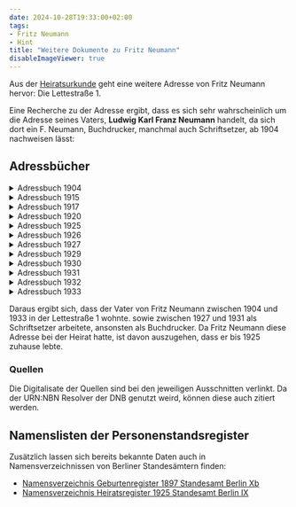 ```yaml
---
date: 2024-10-28T19:33:00+02:00
tags:
- Fritz Neumann
- Hint
title: "Weitere Dokumente zu Fritz Neumann"
disableImageViewer: true
---
```


Aus der [Heiratsurkunde](/post/fritz-neumann-civil-registry/) geht eine weitere Adresse von Fritz Neumann hervor: Die Lettestraße 1.

Eine Recherche zu der Adresse ergibt, dass es sich sehr wahrscheinlich um die Adresse seines Vaters, **Ludwig Karl Franz Neumann** handelt, da sich dort ein F. Neumann, Buchdrucker, manchmal auch Schriftsetzer, ab 1904 nachweisen lässt:

## Adressbücher

<details>
<summary>Adressbuch 1904</summary>
{{< figure src="Adressbuch 1904.png" width="400px" link="https://nbn-resolving.org/urn:nbn:de:kobv:109-1-1253273/fragment/page=2912" caption="Adressbuch 1904" class="center" >}}
(Der Kopf der Spalte befindet sich vor dem  Umbruch)
</details>

<details>
<summary>Adressbuch 1915</summary>
{{< figure src="Adressbuch 1915.png" width="400px" link="https://nbn-resolving.org/urn:nbn:de:kobv:109-1-2958907/fragment/page=4524" caption="Adressbuch 1915" class="center" >}}
</details>

<details>
<summary>Adressbuch 1917</summary>
{{< figure src="Adressbuch 1917.png" width="400px" link="https://nbn-resolving.org/urn:nbn:de:kobv:109-1-3099030/fragment/page=4326" caption="Adressbuch 1917" class="center" >}}
</details>

<details>
<summary>Adressbuch 1920</summary>
{{< figure src="Adressbuch 1920.png" width="400px" link="https://nbn-resolving.org/urn:nbn:de:kobv:109-1-3294742/fragment/page=3951" caption="Adressbuch 1920" class="center" >}}
</details>

<details>
<summary>Adressbuch 1925</summary>
{{< figure src="Adressbuch 1925.png" width="400px" link="https://nbn-resolving.org/urn:nbn:de:kobv:109-1-3569947/fragment/page=5303" caption="Adressbuch 1925" class="center" >}}
</details>

<details>
<summary>Adressbuch 1926</summary>
{{< figure src="Adressbuch 1926.png" width="400px" link="https://nbn-resolving.org/urn:nbn:de:kobv:109-1-3642571/fragment/page=5493" caption="Adressbuch 1926" class="center" >}}
</details>

<details>
<summary>Adressbuch 1927</summary>
{{< figure src="Adressbuch 1927.png" width="400px" link="https://nbn-resolving.org/urn:nbn:de:kobv:109-1-3717875/fragment/page=5647" caption="Adressbuch 1927 - Als Schriftsetzer" class="center" >}}
</details>

<details>
<summary>Adressbuch 1929</summary>
{{< figure src="Adressbuch 1929.png" width="400px" link="https://nbn-resolving.org/urn:nbn:de:kobv:109-1-3874240/fragment/page=5973" caption="Adressbuch 1929" class="center" >}}
</details>

<details>
<summary>Adressbuch 1930</summary>
{{< figure src="Adressbuch 1930.png" width="400px" link="https://nbn-resolving.org/urn:nbn:de:kobv:109-1-3955025/fragment/page=5765" caption="Adressbuch 1930 " class="center" >}}
</details>

<details>
<summary>Adressbuch 1931</summary>
{{< figure src="Adressbuch 1931.png" width="400px" link="https://nbn-resolving.org/urn:nbn:de:kobv:109-1-4034689/fragment/page=5435" caption="Adressbuch 1931 - Wieder als Buchdrucker" class="center" >}}
</details>

<details>
<summary>Adressbuch 1932</summary>
{{< figure src="Adressbuch 1932.png" width="400px" link="https://nbn-resolving.org/urn:nbn:de:kobv:109-1-4111925/fragment/page=5274" caption="Adressbuch 1932" class="center" >}}
</details>

<details>
<summary>Adressbuch 1933</summary>
{{< figure src="Adressbuch 1933.png" width="400px" link="https://nbn-resolving.org/urn:nbn:de:kobv:109-1-4187665/fragment/page=4525" caption="Adressbuch 1933" class="center" >}}
</details>


Daraus ergibt sich, dass der Vater von Fritz Neumann zwischen 1904 und 1933 in der Lettestraße 1 wohnte. sowie zwischen 1927 und 1931 als Schriftsetzer arbeitete, ansonsten als Buchdrucker.
Da Fritz Neumann diese Adresse bei der Heirat hatte, ist davon auszugehen, dass er bis 1925 zuhause lebte.

### Quellen

Die Digitalisate der Quellen sind bei den jeweiligen Ausschnitten verlinkt. Da der URN:NBN Resolver der DNB genutzt weird, können diese auch zitiert werden.

## Namenslisten der Personenstandsregister

Zusätzlich lassen sich bereits bekannte Daten auch in Namensverzeichnissen von Berliner Standesämtern finden:

* [Namensverzeichnis Geburtenregister 1897 Standesamt Berlin Xb](http://www.content.landesarchiv-berlin.de/labsa/pdf/P_Rep_221_0605.pdf#page=167)
* [Namensverzeichnis Heiratsregister 1925 Standesamt Berlin IX](http://www.content.landesarchiv-berlin.de/labsa/pdf/P_Rep_806_0658.pdf#page=33)
